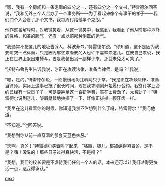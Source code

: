 
“嗯，我有一个房间和一条走廊的四分之一，还有四分之一个文书，”特雷德尔回答说，“我和另外三个人合办了一个事务所——为了看起来像个有事干的样子——我们四个人合雇了那个文书。我每周付给他半个克朗。”

他作这番解释时，对我微笑着，从这一微笑中，我感到，我看到了他从前那种淳朴的性格，和蔼的脾气，还有一点以前那种倒霉的运气。

“我通常不把这儿的地址告诉人，科波菲尔，”特雷德尔说，“你知道，这不是因为我要讲究一点体面，只是因为那些来看我的人也许不喜欢来这儿。在我自己来说，我正在世界上跟困难搏斗，要是我装出另一副样子来，那就未免太可笑了。”

“沃特布鲁先生告诉我说，你正在攻读法律，准备当律师，是吗？”我说。

“嗯，是的。”特雷德尔说，一面慢慢地对搓着两只手掌，“我是正在攻读法律，准备当律师。实际上这事已拖了很长时间，现在我才刚刚开始履行合约。我签订学业合约已经有一些日子了，可是要筹足这一百镑学费，实在太费劲了，太费劲了！”特雷德尔说到这儿，皱眉蹙眼地抽搐了一下，好像正拔掉一颗牙齿一样。

“我坐在这儿看着你的时候，你知道我禁不住想到什么了吗，特雷德尔？”我问他道。

“不知道。”他回答说。

“我想到你从前一直穿着的那套天蓝色衣服。”

“天啊，真的！”特雷德尔笑着叫了起来，“胳膊，腿儿，都被绷得紧紧的，是不是？嗨！没说的！那些日子过得真快活，不是吗？”

“我想，我们的校长要是不虐待我们任何一个人的话，本来还可以让我们过得更快活一点，这我得承认。”

[next](page359.md)